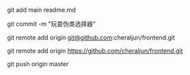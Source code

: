git add main readme.md

git commit -m "玩耍伪类选择器"

git remote add origin git@github.com:cheraljun/frontend.git

git remote add origin https://github.com/cheraljun/frontend.git

git push origin master